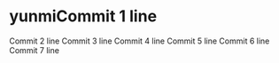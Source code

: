 # yunmiCommit 1 line
Commit 2 line
Commit 3 line
Commit 4 line
Commit 5 line
Commit 6 line
Commit 7 line
